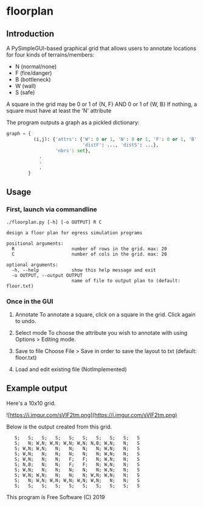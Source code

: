 # floorplan

Introduction
---
A PySimpleGUI-based graphical grid that allows users to annotate locations for
four kinds of terrains/members:
  - N (normal/none)
  - F (fire/danger)
  - B (bottleneck)
  - W (wall)
  - S (safe)

A square in the grid may be 
    0 or 1 of {N, F}
  AND 
    0 or 1 of {W, B}
If nothing, a square must have at least the 'N' attribute

The program outputs a graph as a pickled dictionary:
```python
graph = {
          (i,j): {'attrs': {'W': 0 or 1, 'N': 0 or 1, 'F': 0 or 1, 'B': 0 or 1, 'S': 0 or 1,
                            'distF': ..., 'distS': ...}, 
                  'nbrs': set},
            .
            .
            .
        }
```
    

Usage
---

### First, launch via commandline
```
./floorplan.py [-h] [-o OUTPUT] R C

design a floor plan for egress simulation programs

positional arguments:
  R                     number of rows in the grid. max: 20
  C                     number of cols in the grid. max: 20

optional arguments:
  -h, --help            show this help message and exit
  -o OUTPUT, --output OUTPUT
                        name of file to output plan to (default: floor.txt)
```

### Once in the GUI
1. Annotate
To annotate a square, click on a square in the grid. Click again to undo.

2. Select mode
To choose the attribute you wish to annotate with using Options > Editing mode.

3. Save to file
Choose File > Save in order to save the layout to txt (default: floor.txt)

4. Load and edit existing file
(NotImplemented)


Example output
---
Here's a 10x10 grid.

![https://i.imgur.com/sVlF2tm.png](https://i.imgur.com/sVlF2tm.png)

Below is the output created from this grid.
```
   S;   S;   S;   S;   S;   S;   S;   S;   S;   S
   S;   N; W,N; W,N; W,N; W,N; N,B; W,N;   N;   S
   S; W,N; W,N;   N;   N;   N;   N; W,N;   N;   S
   S; W,N;   N;   N;   N;   N;   N; W,N;   N;   S
   S; W,N;   N;   N;   F;   F;   N; W,N;   N;   S
   S; N,B;   N;   N;   F;   F;   N; W,N;   N;   S
   S; W,N;   N;   N;   N;   N;   N; W,N;   N;   S
   S; W,N; W,N;   N;   N;   N; W,N; W,N;   N;   S
   S;   N; W,N; W,N; W,N; W,N; W,N;   N;   N;   S
   S;   S;   S;   S;   S;   S;   S;   S;   S;   S
```


This program is Free Software
(C) 2019

